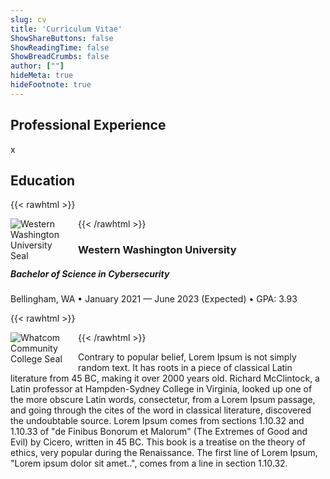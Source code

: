 ```yaml
---
slug: cv
title: 'Curriculum Vitae'
ShowShareButtons: false
ShowReadingTime: false
ShowBreadCrumbs: false
author: [""]
hideMeta: true
hideFootnote: true
---
```



## Professional Experience
x

## Education

{{< rawhtml >}}
<figure style="margin: 0px 12px 0px 0px; max-width: 96px; float: left">
<img src="/media/wwu.png" alt="Western Washington University Seal" style="max-width: 100%;"/>
</figure>
{{< /rawhtml >}}

### Western Washington University

##### Bachelor of Science in Cybersecurity

Bellingham, WA • January 2021 — June 2023 (Expected) • GPA: 3.93

{{< rawhtml >}}
<figure style="margin: 0px 12px 0px 0px; max-width: 96px; float: left">
<img src="/media/wcc.png" alt="Whatcom Community College Seal" style="max-width: 100%;"/>
</figure>
{{< /rawhtml >}}

Contrary to popular belief, Lorem Ipsum is not simply random text. It has roots in a piece of classical Latin literature from 45 BC, making it over 2000 years old. Richard McClintock, a Latin professor at Hampden-Sydney College in Virginia, looked up one of the more obscure Latin words, consectetur, from a Lorem Ipsum passage, and going through the cites of the word in classical literature, discovered the undoubtable source. Lorem Ipsum comes from sections 1.10.32 and 1.10.33 of "de Finibus Bonorum et Malorum" (The Extremes of Good and Evil) by Cicero, written in 45 BC. This book is a treatise on the theory of ethics, very popular during the Renaissance. The first line of Lorem Ipsum, "Lorem ipsum dolor sit amet..", comes from a line in section 1.10.32.